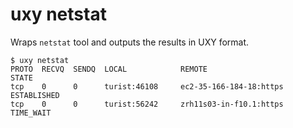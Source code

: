 # uxy netstat

Wraps `netstat` tool and outputs the results in UXY format.

```
$ uxy netstat
PROTO  RECVQ  SENDQ  LOCAL            REMOTE                      STATE 
tcp    0      0      turist:46108     ec2-35-166-184-18:https     ESTABLISHED 
tcp    0      0      turist:56242     zrh11s03-in-f10.1:https     TIME_WAIT
```

